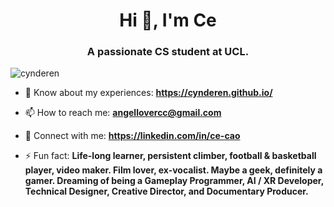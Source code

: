 <h1 align="center">Hi 👋, I'm Ce</h1>
<h3 align="center">A passionate CS student at UCL.</h3>

<p align="left"> <img src="https://komarev.com/ghpvc/?username=cynderen&label=Profile%20views&color=0e75b6&style=flat" alt="cynderen" /> </p>

- 📄 Know about my experiences: **https://cynderen.github.io/**

- 📫 How to reach me: **angellovercc@gmail.com**

- 🔗 Connect with me: **https://linkedin.com/in/ce-cao**

- ⚡ Fun fact: **Life-long learner, persistent climber, football & basketball player, video maker. Film lover, ex-vocalist. Maybe a geek, definitely a gamer. Dreaming of being a Gameplay Programmer, AI / XR Developer, Technical Designer, Creative Director, and Documentary Producer.**
